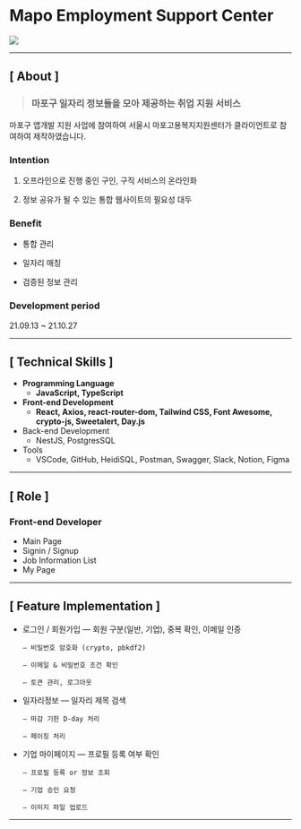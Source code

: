 # Mapo Employment Support Center

<img src="https://user-images.githubusercontent.com/79898245/138797354-418d7b57-8855-466d-886e-f932bde435ab.png">

---

## **[ About ]**
> ### **마포구 일자리 정보들을 모아 제공하는 취업 지원 서비스**

마포구 앱개발 지원 사업에 참여하여 서울시 마포고용복지지원센터가 클라이언트로 참여하여 제작하였습니다.

### Intention
1. 오프라인으로 진행 중인 구인, 구직 서비스의 온라인화

2. 정보 공유가 될 수 있는 통합 웹사이트의 필요성 대두

### Benefit
* 통합 관리

* 일자리 매칭

* 검증된 정보 관리

### Development period
21.09.13 ~ 21.10.27

---

## **[ Technical Skills ]**

*   **Programming Language**
    *   **JavaScript, TypeScript**
*   **Front-end Development**
    *   **React, Axios, react-router-dom, Tailwind CSS, Font Awesome, crypto-js, Sweetalert, Day.js**
*   Back-end Development
    *   NestJS, PostgresSQL
*   Tools
    *   VSCode, GitHub, HeidiSQL, Postman, Swagger, Slack, Notion, Figma

---

## **[ Role ]**
### **Front-end Developer**
* Main Page
* Signin / Signup
* Job Information List
* My Page

---

## **[ Feature Implementation ]**
- 로그인 / 회원가입
      — 회원 구분(일반, 기업), 중복 확인, 이메일 인증
    
      — 비밀번호 암호화 (crypto, pbkdf2)
      
      — 이메일 & 비밀번호 조건 확인
      
      — 토큰 관리, 로그아웃

- 일자리정보
      — 일자리 제목 검색
    
      — 마감 기한 D-day 처리
      
      — 페이징 처리

- 기업 마이페이지
      — 프로필 등록 여부 확인
    
      — 프로필 등록 or 정보 조회
      
      — 기업 승인 요청
      
      — 이미지 파일 업로드

---
